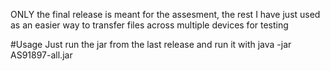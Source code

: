 ONLY the final release is meant for the assesment, the rest I have just used as an easier way to transfer files across multiple devices for testing

#Usage
Just run the jar from the last release and run it with
java -jar AS91897-all.jar
